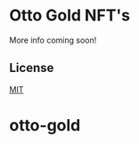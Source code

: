 # Otto Gold NFT's

More info coming soon!

## License

[MIT](https://choosealicense.com/licenses/mit/)
# otto-gold
